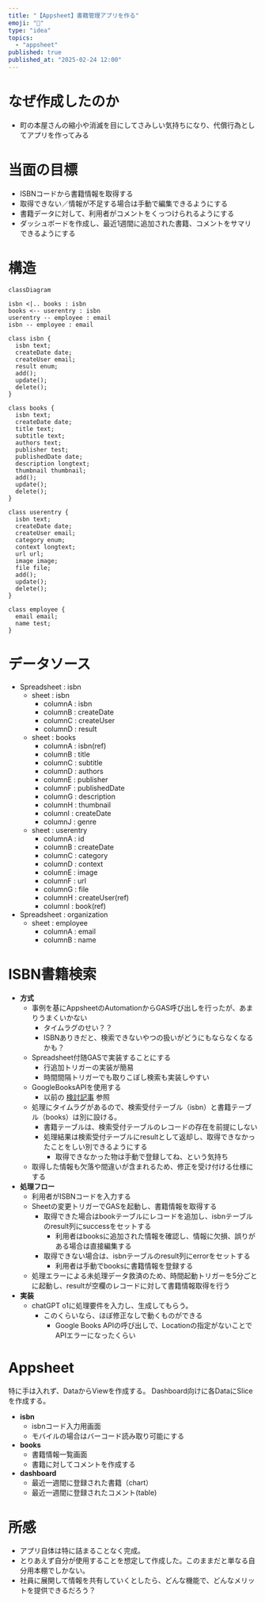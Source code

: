```yaml
---
title: "【Appsheet】書籍管理アプリを作る"
emoji: "🦆"
type: "idea"
topics:
  - "appsheet"
published: true
published_at: "2025-02-24 12:00"
---
```


# なぜ作成したのか
- 町の本屋さんの縮小や消滅を目にしてさみしい気持ちになり、代償行為としてアプリを作ってみる

# 当面の目標
- ISBNコードから書籍情報を取得する
- 取得できない／情報が不足する場合は手動で編集できるようにする
- 書籍データに対して、利用者がコメントをくっつけられるようにする
- ダッシュボードを作成し、最近1週間に追加された書籍、コメントをサマリできるようにする

# 構造

```mermaid
classDiagram

isbn <|.. books : isbn
books <-- userentry : isbn
userentry -- employee : email
isbn -- employee : email

class isbn {
  isbn text;
  createDate date;
  createUser email;
  result enum;
  add();
  update();
  delete();
}

class books {
  isbn text;
  createDate date;
  title text;
  subtitle text;
  authors text;
  publisher test;
  publishedDate date;
  description longtext;
  thumbnail thumbnail;
  add();
  update();
  delete();
}

class userentry {
  isbn text;
  createDate date;
  createUser email;
  category enum;
  context longtext;
  url url;
  image image;
  file file;
  add();
  update();
  delete();
}

class employee {
  email email;
  name test;
}
```

# データソース
- Spreadsheet : isbn
  - sheet : isbn
    - columnA : isbn
    - columnB : createDate
    - columnC : createUser
    - columnD : result
  - sheet : books
    - columnA : isbn(ref)
    - columnB : title
    - columnC : subtitle
    - columnD : authors
    - columnE : publisher
    - columnF : publishedDate
    - columnG : description
    - columnH : thumbnail
    - columnI : createDate
    - columnJ : genre
  - sheet : userentry
    - columnA : id
    - columnB : createDate
    - columnC : category
    - columnD : context
    - columnE : image
    - columnF : url
    - columnG : file
    - columnH : createUser(ref)
    - columnI : book(ref)
- Spreadsheet : organization
  - sheet : employee
    - columnA : email
    - columnB : name


# ISBN書籍検索
- **方式**
  - 事例を基にAppsheetのAutomationからGAS呼び出しを行ったが、あまりうまくいかない
    - タイムラグのせい？？ 
    - ISBNありきだと、検索できないやつの扱いがどうにもならなくなるかも？
  - Spreadsheet付随GASで実装することにする
    - 行追加トリガーの実装が簡易
    - 時間間隔トリガーでも取りこぼし検索も実装しやすい
  - GoogleBooksAPIを使用する
    - 以前の [検討記事](https://zenn.dev/banboobloom/articles/2025012600001) 参照
  - 処理にタイムラグがあるので、検索受付テーブル（isbn）と書籍テーブル（books）は別に設ける。
    - 書籍テーブルは、検索受付テーブルのレコードの存在を前提にしない
    - 処理結果は検索受付テーブルにresultとして返却し、取得できなかったことをしい別できるようにする
      - 取得できなかった物は手動で登録してね、という気持ち
  - 取得した情報も欠落や間違いが含まれるため、修正を受け付ける仕様にする
- **処理フロー**
  - 利用者がISBNコードを入力する
  - Sheetの変更トリガーでGASを起動し、書籍情報を取得する
    - 取得できた場合はbookテーブルにレコードを追加し、isbnテーブルのresult列にsuccessをセットする
      - 利用者はbooksに追加された情報を確認し、情報に欠損、誤りがある場合は直接編集する
    - 取得できない場合は、isbnテーブルのresult列にerrorをセットする
      - 利用者は手動でbooksに書籍情報を登録する
  - 処理エラーによる未処理データ救済のため、時間起動トリガーを5分ごとに起動し、resultが空欄のレコードに対して書籍情報取得を行う
- **実装**
  - chatGPT o1に処理要件を入力し、生成してもらう。
    - このくらいなら、ほぼ修正なしで動くものができる
      - Google Books APIの呼び出しで、Locationの指定がないことでAPIエラーになったくらい
  
# Appsheet

特に手は入れず、DataからViewを作成する。
Dashboard向けに各DataにSliceを作成する。

- **isbn**
  - isbnコード入力用画面
  - モバイルの場合はバーコード読み取り可能にする 
- **books**
  - 書籍情報一覧画面
  - 書籍に対してコメントを作成する
- **dashboard**
  - 最近一週間に登録された書籍（chart）
  - 最近一週間に登録されたコメント(table)


# 所感
- アプリ自体は特に詰まることなく完成。
- とりあえず自分が使用することを想定して作成した。このままだと単なる自分用本棚でしかない。
- 社員に展開して情報を共有していくとしたら、どんな機能で、どんなメリットを提供できるだろう？